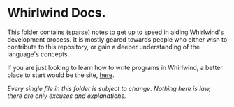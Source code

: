 # Whirlwind Docs.

This folder contains (sparse) notes to get up to speed in aiding Whirlwind's development process. It is mostly geared towards people who either wish to contribute to this repository, or gain a deeper understanding of the language's concepts.

If you are just looking to learn how to write programs in Whirlwind, a better place to start would be the site, [here](http://whirlwind.lang.vercel.app).

_Every single file in this folder is subject to change. Nothing here is law, there are only excuses and explanations._
